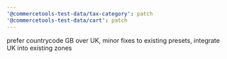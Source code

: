 ```yaml
---
'@commercetools-test-data/tax-category': patch
'@commercetools-test-data/cart': patch
---
```


prefer countrycode GB over UK, minor fixes to existing presets, integrate UK into existing zones
